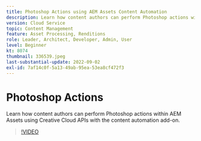 ```yaml
---
title: Photoshop Actions using AEM Assets Content Automation
description: Learn how content authors can perform Photoshop actions within AEM Assets using Creative Cloud APIs with the content automation add-on.
version: Cloud Service
topic: Content Management
feature: Asset Processing, Renditions
role: Leader, Architect, Developer, Admin, User
level: Beginner
kt: 8074
thumbnail: 336539.jpeg
last-substantial-update: 2022-09-02
exl-id: 7af14c0f-5a13-49ab-95ea-53ea8cf472f3
---
```

# Photoshop Actions

Learn how content authors can perform Photoshop actions within AEM Assets using Creative Cloud APIs with the content automation add-on.

>[!VIDEO](https://video.tv.adobe.com/v/336539?quality=12&learn=on)
